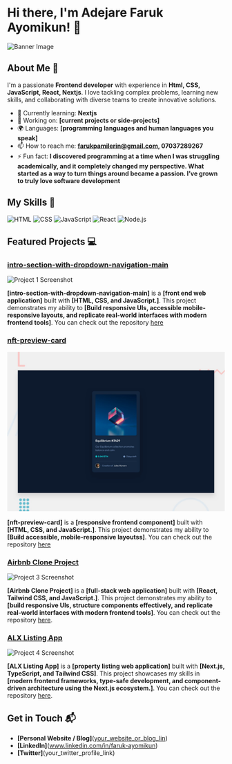 # Hi there, I'm Adejare Faruk Ayomikun! 👋

![Banner Image]([https://www.google.com/imgres?q=picture%20of%20of%20a%20developer&imgurl=https%3A%2F%2Fwww.michaelpage.com.au%2Fsites%2Fmichaelpage.com.au%2Ffiles%2Fstyles%2Fadvice_node_desktop%2Fpublic%2F2022-01%2FSoftware%2520Developer.jpg.webp%3Fitok%3DFMZ_gBBG&imgrefurl=https%3A%2F%2Fwww.michaelpage.com.au%2Fadvice%2Fjob-description%2Ftechnology%2Fsoftware-developer&docid=bdnOSghvxQ5v8M&tbnid=Y5M-E8CWgfsd7M&vet=12ahUKEwiFjora6aqOAxV9RUEAHVxxJCgQM3oECFwQAA..i&w=770&h=268&hcb=2&ved=2ahUKEwiFjora6aqOAxV9RUEAHVxxJCgQM3oECFwQAA])

## About Me 🚀

I'm a passionate **Frontend developer** with experience in **Html, CSS, JavaScript, React, Nextjs**. I love tackling complex problems, learning new skills, and collaborating with diverse teams to create innovative solutions.

- 🌱 Currently learning: **Nextjs**
- 🔭 Working on: **[current projects or side-projects]**
- 🌍 Languages: **[programming languages and human languages you speak]**
- 📫 How to reach me: **farukpamilerin@gmail.com, 07037289267**
- ⚡ Fun fact: **I discovered programming at a time when I was struggling academically, and it completely changed my perspective. What started as a way to turn things around became a passion. I’ve grown to truly love software development**

## My Skills 🧠

![HTML](https://img.shields.io/badge/-HTML-E34F26?style=flat-square&logo=html5&logoColor=white)
![CSS](https://img.shields.io/badge/-CSS-1572B6?style=flat-square&logo=css3&logoColor=white)
![JavaScript](https://img.shields.io/badge/-JavaScript-F7DF1E?style=flat-square&logo=javascript&logoColor=black)
![React](https://img.shields.io/badge/-React-61DAFB?style=flat-square&logo=react&logoColor=black)
![Node.js](https://img.shields.io/badge/-Node.js-339933?style=flat-square&logo=node.js&logoColor=white)

## Featured Projects 💻

### [intro-section-with-dropdown-navigation-main](https://github.com/AdejareAyomikun/intro-section-with-dropdown-navigation-main)

![Project 1 Screenshot](https://github.com/AdejareAyomikun/intro-section-with-dropdown-navigation-main/blob/main/design/desktop-design.jpg)

**[intro-section-with-dropdown-navigation-main]** is a **[front end web application]** built with **[HTML, CSS, and JavaScript.]**. This project demonstrates my ability to **[Build responsive UIs, accessible mobile-responsive layouts, and replicate real-world interfaces with modern frontend tools]**. You can check out the repository [here](project_1_repository_link)

### [nft-preview-card](https://github.com/AdejareAyomikun/nft-preview-card)

![Project 2 Screenshot](https://github.com/AdejareAyomikun/nft-preview-card/blob/main/images/desktop-preview.jpg)

**[nft-preview-card]** is a **[responsive frontend component]** built with **[HTML, CSS, and JavaScript.]**. This project demonstrates my ability to **[Build accessible, mobile-responsive layoutss]**. You can check out the repository [here](project_1_repository_link)


### [Airbnb Clone Project](project_1_link)

![Project 3 Screenshot](project_1_screenshot_url)

**[Airbnb Clone Project]** is a **[full-stack web application]** built with **[React, Tailwind CSS, and JavaScript.]**. This project demonstrates my ability to **[build responsive UIs, structure components effectively, and replicate real-world interfaces with modern frontend tools]**. You can check out the repository [here](project_1_repository_link).

### [ALX Listing App](project_2_link)

![Project 4 Screenshot](project_2_screenshot_url)

**[ALX Listing App]** is a **[property listing web application]** built with **[Next.js, TypeScript, and Tailwind CSS]**. This project showcases my skills in **[modern frontend frameworks, type-safe development, and component-driven architecture using the Next.js ecosystem.]**. You can check out the repository [here](project_2_repository_link).

## Get in Touch 📬

- **[Personal Website / Blog]**([your_website_or_blog_lin](https://sites.google.com/view/adejare-faruk))
- **[LinkedIn]**(www.linkedin.com/in/faruk-ayomikun)
- **[Twitter]**(your_twitter_profile_link)


